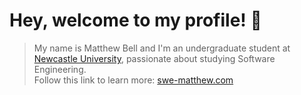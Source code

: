 
# Hey, welcome to my profile! :raised_hands:

> My name is Matthew Bell and I'm an undergraduate student at [Newcastle University](https://www.ncl.ac.uk/), passionate about studying Software Engineering.  
> Follow this link to learn more: [swe-matthew.com](https://swe-matthew.com/)











<!---
MatthewBel11/MatthewBel11 is a ✨ special ✨ repository because its `README.md` (this file) appears on your GitHub profile.
You can click the Preview link to take a look at your changes.
--->
